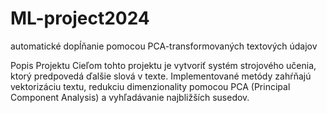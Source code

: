 # ML-project2024
automatické dopĺňanie pomocou PCA-transformovaných textových údajov

Popis Projektu
Cieľom tohto projektu je vytvoriť systém strojového učenia, ktorý predpovedá ďalšie slová v texte. Implementované metódy zahŕňajú vektorizáciu textu, redukciu dimenzionality pomocou PCA (Principal Component Analysis) a vyhľadávanie najbližších susedov.
